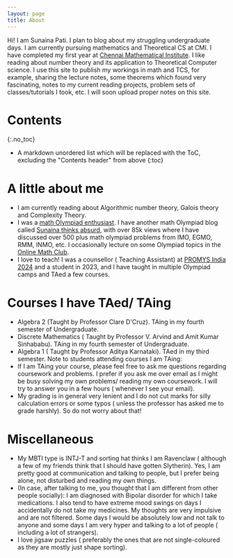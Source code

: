 ```yaml
---
layout: page
title: About
---
```


Hi! I am Sunaina Pati. I plan to blog about my struggling undergraduate days. I am currently pursuing mathematics and Theoretical CS at CMI. I have completed my first year at [Chennai Mathematical Institute](https://www.cmi.ac.in/). I like reading about number theory and its application to Theoretical Computer science. I use this site to publish my workings in math and TCS, for example, sharing the lecture notes, some theorems which found very fascinating, notes to my current reading projects, problem sets of classes/tutorials I took, etc. I will soon upload proper notes on this site.

# Contents
{:.no_toc}

* A markdown unordered list which will be replaced with the ToC, excluding the "Contents header" from above
{:toc}


# A little about me
- I am currently reading about Algorithmic number theory, Galois theory and Complexity Theory.
- I was a [math Olympiad enthusiast](https://www.egmo.org/people/person2282/). I have another math Olympiad blog called [Sunaina thinks absurd](https://sunainalovesmath.blogspot.com/), with over 85k views where I have discussed over 500 plus math olympiad problems from IMO, EGMO, RMM, INMO, etc. I occasionally lecture on some Olympiad topics in the [Online Math Club](https://www.youtube.com/c/onlinemathclub).
- I love to teach! I was a counsellor ( Teaching Assistant) at [PROMYS India 2024](https://promys-india.org/) and a student in 2023, and I have taught in multiple Olympiad camps and TAed a few courses.


# Courses I have TAed/ TAing
- Algebra 2 (Taught by Professor Clare D'Cruz). TAing in my fourth semester of Undergraduate.
- Discrete Mathematics ( Taught by Professor V. Arvind and Amit Kumar Sinhababu). TAing in my fourth semester of Undergraduate.
- Algebra 1 ( Taught by Professor Aditya Karnataki). TAed in my third semester.
Note to students attending courses I am TAing:
- If I am TAing your course, please feel free to ask me questions regarding coursework and problems. I prefer if you ask me over email as I might be busy solving my own problems/ reading my own coursework. I will try to answer you in a few hours ( whenever I see your email).
- My grading is in general very lenient and I do not cut marks for silly calculation errors or some typos ( unless the professor has asked me to grade harshly). So do not worry about that!

# Miscellaneous
- My MBTI type is INTJ-T and sorting hat thinks I am Ravenclaw ( although a few of my friends think that I should have gotten Slytherin). Yes, I am pretty good at communication and talking to people, but I prefer being alone, not disturbed and reading my own things.
- (In case, after talking to me, you thought that I am different from other people socially): I am diagnosed with Bipolar disorder for which I take medications. I also tend to have extreme mood swings on days I accidentally do not take my medicines. My thoughts are very impulsive and are not filtered. Some days I would be absolutely low and not talk to anyone and some days I am very hyper and talking to a lot of people ( including a lot of strangers).
- I love jigsaw puzzles ( preferably the ones that are not single-coloured as they are mostly just shape sorting).


